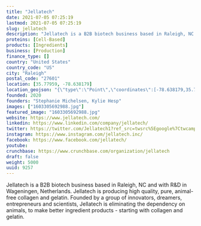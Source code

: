 ```yaml
---
title: "Jellatech"
date: 2021-07-05 07:25:19
lastmod: 2021-07-05 07:25:19
slug: jellatech
description: "Jellatech is a B2B biotech business based in Raleigh, NC and with R&D in Wageningen, Netherlands. Jellatech is producing high quality, pure, animal-free collagen and gelatin. Founded by a group of innovators, dreamers, entrepreneurs and scientists, Jellatech is eliminating the dependency on animals, to make better ingredient products - starting with collagen and gelatin."
proteins: [Cell-Based]
products: [Ingredients]
business: [Production]
finance_type: []
country: "United States"
country_code: "US"
city: "Raleigh"
postal_code: "27601"
location: [35.77959, -78.638179]
location_geojson: "{\"type\":\"Point\",\"coordinates\":[-78.638179,35.77959]}"
founded: 2020
founders: "Stephanie Michelsen, Kylie Hesp"
images: ["1603305692988.jpg"]
featured_image: "1603305692988.jpg"
website: https://www.jellatech.com/
linkedin: https://www.linkedin.com/company/jellatech/
twitter: https://twitter.com/Jellatech1?ref_src=twsrc%5Egoogle%7Ctwcamp%5Eserp%7Ctwgr%5Eauthor
instagram: https://www.instagram.com/jellatech.inc/
facebook: https://www.facebook.com/jellatech/
youtube: 
crunchbase: https://www.crunchbase.com/organization/jellatech
draft: false
weight: 5000
uuid: 9257
---
```

Jellatech is a B2B biotech business based in Raleigh, NC and with R&D in Wageningen, Netherlands. Jellatech is producing high quality, pure, animal-free collagen and gelatin. Founded by a group of innovators, dreamers, entrepreneurs and scientists, Jellatech is eliminating the dependency on animals, to make better ingredient products - starting with collagen and gelatin.
